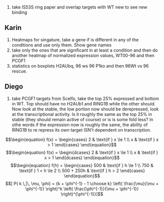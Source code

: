 
1) take IS53S ring paper and overlap targets with WT new to see new binding


## Karin

1) Heatmaps for singature, take a gene if is different in any of the conditions and use only them. Show gene names
2) take only the ones that are significant in at least a condition and then do another heatmap of normalized expression values, WT00-96 and then PCGF1
3) statistics on boxplots H2AUbq, 96 ws 96 P1ko and then 96Wt vs 96 rescue.

## Diego

1) take PCGF1 targets from Scelfo, take the top 25% expressed and bottom in WT. Top should have no H2AUb1 and RING1B while the other should. Now look at the stable, the low portion now should be derepressed, look at the transcriptional activity. Is it roughly the same as the top 25% in stable (they should remain active of course) or is is some fold less? In othe words if the expression now is roughly the same, the ability of RING1B to re repress its own target ISN't dependent on transcription.







$$\begin{equation} f(x) = \begin{cases} 2 & \text{if } x \le 1 \\ x & \text{if } x > 1 \end{cases} \end{equation}$$
$$\begin{equation} f(x) = \begin{dcases} 2 & \text{if } x \le 1 \\ x & \text{if } x > 1 \end{dcases} \end{equation}$$
$$\begin{equation} f(h) = \begin{cases} 500 & \text{if } h \le 1 \\ 750 & \text{if } 1 < h \le 2 \\ 500 + 250h & \text{if } h > 2 \end{cases} \end{equation}$$
$$[ P( k \,|\, \mu, \phi) = {k + \phi^{-1} - 1 \choose k} \left( \frac{\mu}{\mu + \phi^{-1}} \right)^k \left( \frac{\phi^{-1}}{\mu + \phi^{-1}} \right)^{\phi^{-1}}]$$